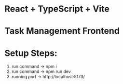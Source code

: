 # React + TypeScript + Vite
# Task Management Frontend

# Setup Steps:

1. run command -> npm i
2. run command -> npm run dev
2. running port -> http://localhost:5173/
